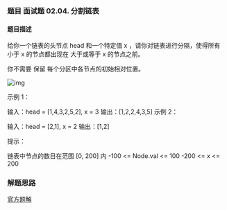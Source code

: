 ### 题目 面试题 02.04. 分割链表
#### 题目描述
给你一个链表的头节点 head 和一个特定值 x ，请你对链表进行分隔，使得所有 小于 x 的节点都出现在 大于或等于 x 的节点之前。

你不需要 保留 每个分区中各节点的初始相对位置。

![img](02.04-1.jpeg)

示例 1：


输入：head = [1,4,3,2,5,2], x = 3
输出：[1,2,2,4,3,5]
示例 2：

输入：head = [2,1], x = 2
输出：[1,2]
 

提示：

链表中节点的数目在范围 [0, 200] 内
-100 <= Node.val <= 100
-200 <= x <= 200

### 解题思路
[官方题解](https://leetcode-cn.com/problems/partition-list-lcci/solution/fen-ge-lian-biao-by-leetcode-solution-iohj/)